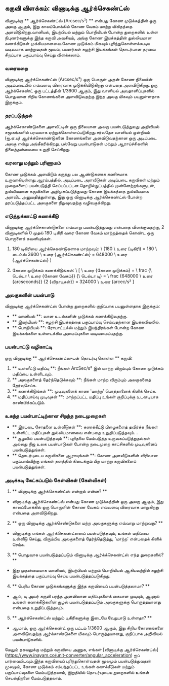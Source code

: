 ## கருவி விளக்கம்: வினாடிக்கு ஆர்க்செகண்ட்ஸ்

வினாடிக்கு ** ஆர்க்செகண்ட்ஸ் (Arcsec/s²) ** என்பது கோண முடுக்கத்தின் ஒரு அலகு ஆகும், இது காலப்போக்கில் கோண வேகம் மாற்ற விகிதத்தை அளவிடுகிறது.வானியல், இயற்பியல் மற்றும் பொறியியல் போன்ற துறைகளில் உள்ள நிபுணர்களுக்கு இந்த கருவி அவசியம், அங்கு கோண இயக்கத்தின் துல்லியமான கணக்கீடுகள் முக்கியமானவை.கோண முடுக்கம் மிகவும் புரிந்துகொள்ளக்கூடிய வடிவமாக மாற்றுவதன் மூலம், பயனர்கள் சுழற்சி இயக்கங்கள் தொடர்பான தரவை சிறப்பாக பகுப்பாய்வு செய்து விளக்கலாம்.

### வரையறை

வினாடிக்கு ஆர்க்செகண்ட்ஸ் (Arcsec/s²) ஒரு பொருள் அதன் கோண நிலையின் அடிப்படையில் எவ்வளவு விரைவாக முடுக்கிவிடுகிறது என்பதை அளவிடுகிறது.ஒரு ஆர்க்செகண்ட் ஒரு பட்டத்தின் 1/3600 ஆகும், இது வானியல் அவதானிப்புகளில் பொதுவான சிறிய கோணங்களை அளவிடுவதற்கு இந்த அலகு மிகவும் பயனுள்ளதாக இருக்கும்.

### தரப்படுத்தல்

ஆர்க்செகாண்டுகளை அளவீட்டின் ஒரு நிலையான அலகு பயன்படுத்துவது அறிவியல் சமூகங்களில் பரவலாக ஏற்றுக்கொள்ளப்படுகிறது.சர்வதேச வானியல் ஒன்றியம் (ஐ.ஏ.யு) ஆர்க்க்செகாண்டுகளை கோணங்களை அளவிடுவதற்கான ஒரு அடிப்படை அலகு என்று அங்கீகரிக்கிறது, பல்வேறு பயன்பாடுகள் மற்றும் ஆராய்ச்சிகளில் நிலைத்தன்மையை உறுதி செய்கிறது.

### வரலாறு மற்றும் பரிணாமம்

கோண முடுக்கம் அளவிடும் கருத்து பல ஆண்டுகளாக கணிசமாக உருவாகியுள்ளது.ஆரம்பத்தில், அடிப்படை அளவீடுகள் அடிப்படை கருவிகள் மற்றும் முறைகளைப் பயன்படுத்தி செய்யப்பட்டன.தொழில்நுட்பத்தில் முன்னேற்றங்களுடன், துல்லியமான கருவிகளை அறிமுகப்படுத்துவது கோண இயக்கத்தை துல்லியமாக அளவிட அனுமதித்துள்ளது, இது ஒரு வினாடிக்கு ஆர்க்செகண்ட்ஸ் போன்ற தரப்படுத்தப்பட்ட அலகுகளை நிறுவுவதற்கு வழிவகுக்கிறது.

### எடுத்துக்காட்டு கணக்கீடு

வினாடிக்கு ஆர்க்செகாண்டுகளை எவ்வாறு பயன்படுத்துவது என்பதை விளக்குவதற்கு, 2 வினாடிகளில் 0 முதல் 180 டிகிரி வரை கோண வேகம் மாற்றத்தைக் கொண்ட ஒரு பொருளைக் கவனியுங்கள்.

1. 180 டிகிரியை ஆர்க்செகண்டுகளாக மாற்றவும்:
\ (180 \ உரை {டிகிரி} = 180 \ டைம்ஸ் 3600 \ உரை {ஆர்க்செகண்ட்ஸ்} = 648000 \ உரை {ஆர்க்செகண்ட்ஸ்} \)

2. கோண முடுக்கம் கணக்கிடுங்கள்:
\ [
\ உரை {கோண முடுக்கம்} = \ frac {\ டெல்டா \ உரை {கோண வேகம்}} {\ டெல்டா டி} = \ frac {648000 \ உரை {arcseconds}} {2 {விநாடிகள்}} = 324000 \ உரை {arcec/s²
\]

### அலகுகளின் பயன்பாடு

வினாடிக்கு ஆர்க்செகண்ட்ஸ் போன்ற துறைகளில் குறிப்பாக பயனுள்ளதாக இருக்கும்:

- ** வானியல் **: வான உடல்களின் முடுக்கம் கணக்கிடுவதற்கு.
- ** இயற்பியல் **: சுழற்சி இயக்கத்தை பகுப்பாய்வு செய்வதற்கான இயக்கவியலில்.
- ** பொறியியல் **: ரோபாட்டிக்ஸ் மற்றும் இயந்திரங்கள் போன்ற கோண இயக்கங்களை உள்ளடக்கிய அமைப்புகளை வடிவமைப்பதற்கு.

### பயன்பாட்டு வழிகாட்டி

ஒரு வினாடிக்கு ** ஆர்க்செகண்ட்ஸுடன் தொடர்பு கொள்ள ** கருவி:

1. ** உள்ளீட்டு மதிப்பு **: நீங்கள் ArcSec/s² இல் மாற்ற விரும்பும் கோண முடுக்கம் மதிப்பை உள்ளிடவும்.
2. ** அலகுகளைத் தேர்ந்தெடுக்கவும் **: நீங்கள் மாற்ற விரும்பும் அலகுகளைத் தேர்வுசெய்க.
3. ** கணக்கிடுங்கள் **: முடிவுகளைக் காண 'மாற்ற' பொத்தானைக் கிளிக் செய்க.
4. ** மதிப்பாய்வு முடிவுகள் **: மாற்றப்பட்ட மதிப்பு உங்கள் குறிப்புக்கு உடனடியாக காண்பிக்கப்படும்.

### உகந்த பயன்பாட்டிற்கான சிறந்த நடைமுறைகள்

- ** இரட்டை சோதனை உள்ளீடுகள் **: கணக்கீட்டு பிழைகளைத் தவிர்க்க நீங்கள் உள்ளிட்ட மதிப்புகள் துல்லியமானவை என்பதை உறுதிப்படுத்தவும்.
.
- ** சூழலில் பயன்படுத்தவும் **: புரிதலை மேம்படுத்த உருவகப்படுத்துதல்கள் அல்லது நிஜ உலக பயன்பாடுகள் போன்ற நடைமுறை காட்சிகளில் முடிவுகளைப் பயன்படுத்துங்கள்.
- ** தொடர்புடைய கருவிகளை ஆராயுங்கள் **: கோண அளவீடுகளின் விரிவான பகுப்பாய்விற்கு எங்கள் தளத்தில் கிடைக்கும் பிற மாற்று கருவிகளைப் பயன்படுத்துங்கள்.

### அடிக்கடி கேட்கப்படும் கேள்விகள் (கேள்விகள்)

1. ** வினாடிக்கு ஆர்க்செகண்ட்ஸ் என்றால் என்ன? **
- வினாடிக்கு ஆர்க்செகண்ட்ஸ் என்பது கோண முடுக்கத்தின் ஒரு அலகு ஆகும், இது காலப்போக்கில் ஒரு பொருளின் கோண வேகம் எவ்வளவு விரைவாக மாறுகிறது என்பதை அளவிடுகிறது.

2. ** ஒரு வினாடிக்கு ஆர்க்செண்டுகளை மற்ற அலகுகளுக்கு எவ்வாறு மாற்றுவது? **
- வினாடிக்கு எங்கள் ஆர்க்செகண்ட்ஸைப் பயன்படுத்தவும், உங்கள் மதிப்பை உள்ளீடு செய்து, விரும்பிய அலகுகளைத் தேர்ந்தெடுத்து, 'மாற்ற' என்பதைக் கிளிக் செய்க.

3. ** பொதுவாக பயன்படுத்தப்படும் வினாடிக்கு ஆர்க்க்செகண்ட்ஸ் எந்த துறைகளில்? **
- இது முதன்மையாக வானியல், இயற்பியல் மற்றும் பொறியியல் ஆகியவற்றில் சுழற்சி இயக்கத்தை பகுப்பாய்வு செய்ய பயன்படுத்தப்படுகிறது.

4. ** பெரிய கோண முடுக்கங்களுக்கு இந்த கருவியைப் பயன்படுத்தலாமா? **
- ஆம், டி அவர் கருவி பரந்த அளவிலான மதிப்புகளைக் கையாள முடியும், ஆனால் உங்கள் கணக்கீடுகளின் சூழல் பயன்படுத்தப்படும் அலகுகளுக்கு பொருத்தமானது என்பதை உறுதிப்படுத்தவும்.

5. ** ஆர்க்செகண்ட்ஸ் மற்றும் டிகிரிகளுக்கு இடையே வேறுபாடு உள்ளதா? **
- ஆமாம், ஒரு ஆர்க்செகண்ட் ஒரு பட்டம் 1/3600 ஆகும், இது சிறிய கோணங்களை அளவிடுவதற்கு ஆர்க்சாண்டுகளை மிகவும் பொருத்தமானது, குறிப்பாக அறிவியல் பயன்பாடுகளில்.

மேலும் தகவலுக்கு மற்றும் கருவியை அணுக, எங்கள் [வினாடிக்கு ஆர்க்செகண்ட்ஸ்] (https://www.inayam.co/unit-converter/angular_acceleration) ஐப் பார்வையிடவும்.இந்த கருவியைப் புரிந்துகொள்வதன் மூலமும் பயன்படுத்துவதன் மூலமும், கோண முடுக்கம் சம்பந்தப்பட்ட உங்கள் கணக்கீடுகள் மற்றும் பகுப்பாய்வுகளை மேம்படுத்தலாம், இறுதியில் தொடர்புடைய துறைகளில் உங்கள் செயல்திறனை மேம்படுத்தலாம்.